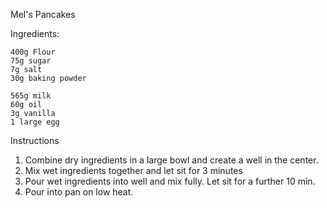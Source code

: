 Mel's Pancakes

Ingredients:

    400g Flour
    75g sugar
    7g salt
    30g baking powder
    
    565g milk
    60g oil
    3g vanilla
    1 large egg
    
    
Instructions

1. Combine dry ingredients in a large bowl and create a well in the center.
2. Mix wet ingredients together and let sit for 3 minutes
3. Pour wet ingredients into well and mix fully. Let sit for a further 10 min.
4. Pour into pan on low heat.
